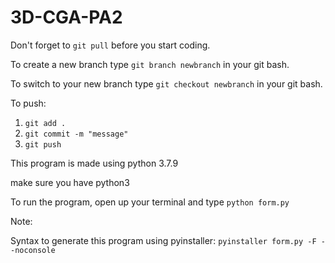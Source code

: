 # 3D-CGA-PA2

Don't forget to `git pull` before you start coding.

To create a new branch type `git branch newbranch` in your git bash.

To switch to your new branch type `git checkout newbranch` in your git bash.

To push:

1. `git add .`
2. `git commit -m "message"`
3. `git push`

This program is made using python 3.7.9

make sure you have python3

To run the program, open up your terminal and type `python form.py`

Note:

Syntax to generate this program using pyinstaller: `pyinstaller form.py -F --noconsole`
